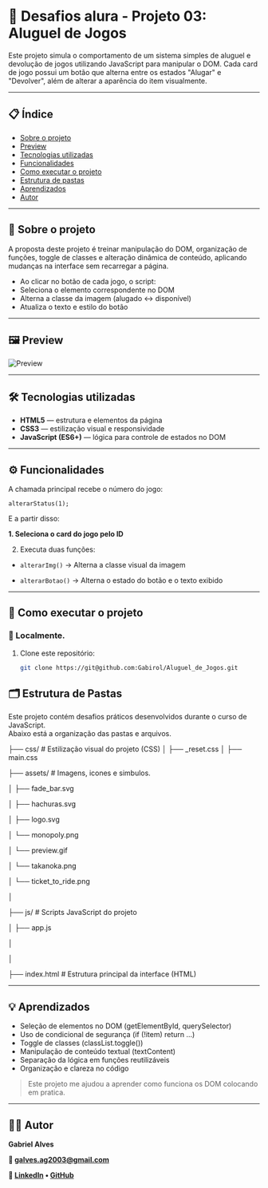 # 🚀 Desafios alura - Projeto 03: Aluguel de Jogos

Este projeto simula o comportamento de um sistema simples de aluguel e devolução de jogos utilizando JavaScript para manipular o DOM.
Cada card de jogo possui um botão que alterna entre os estados "Alugar" e "Devolver", além de alterar a aparência do item visualmente.

---

## 📋 Índice

- [Sobre o projeto](#-sobre-o-projeto)
- [Preview](#%EF%B8%8F-preview)
- [Tecnologias utilizadas](#-tecnologias-utilizadas)
- [Funcionalidades](#%EF%B8%8Ffuncionalidades)
- [Como executar o projeto](#-como-executar-o-projeto)
- [Estrutura de pastas](#-estrutura-de-pastas)
- [Aprendizados](#-aprendizados)
- [Autor](#%E2%80%8D-autor)

---


## 📖 Sobre o projeto

A proposta deste projeto é treinar manipulação do DOM, organização de funções, toggle de classes e alteração dinâmica de conteúdo, aplicando mudanças na interface sem recarregar a página.

- Ao clicar no botão de cada jogo, o script:
- Seleciona o elemento correspondente no DOM
- Alterna a classe da imagem (alugado ↔ disponível)
- Atualiza o texto e estilo do botão

---

## 🖼️ Preview

![Preview](https://github.com/user-attachments/assets/84148eb5-9d72-4439-8ae2-e7da816b400a)

---


## 🛠 Tecnologias utilizadas

- **HTML5** — estrutura e elementos da página  
- **CSS3** — estilização visual e responsividade  
- **JavaScript (ES6+)** — lógica para controle de estados no DOM 

---

## ⚙️ Funcionalidades

A chamada principal recebe o número do jogo:
```
alterarStatus(1);
```

E a partir disso:

**1. Seleciona o card do jogo pelo ID**

2. Executa duas funções:

- `alterarImg()` → Alterna a classe visual da imagem

- `alterarBotao()` → Alterna o estado do botão e o texto exibido

---

## 🧭 Como executar o projeto

### 🔹 Localmente.

1. Clone este repositório:
   ```bash
   git clone https://git@github.com:Gabirol/Aluguel_de_Jogos.git


## 🗂 Estrutura de Pastas

Este projeto contém desafios práticos desenvolvidos durante o curso de JavaScript.  
Abaixo está a organização das pastas e arquivos.

├── css/ # Estilização visual do projeto (CSS)
│ ├── _reset.css
│ ├── main.css

├── assets/ # Imagens, icones e simbulos.

│ ├── fade_bar.svg

│ ├── hachuras.svg

│ ├── logo.svg

│ └── monopoly.png

│ └── preview.gif 

│ └── takanoka.png

│ └── ticket_to_ride.png

│

├── js/ # Scripts JavaScript do projeto

│ ├── app.js 

│ 

│

├── index.html # Estrutura principal da interface (HTML)


---

## 💡 Aprendizados

- Seleção de elementos no DOM (getElementById, querySelector)
- Uso de condicional de segurança (if (!item) return ...)
- Toggle de classes (classList.toggle())
- Manipulação de conteúdo textual (textContent)
- Separação da lógica em funções reutilizáveis
- Organização e clareza no código

> Este projeto me ajudou a aprender como funciona os DOM colocando em pratica.

---

## 👨‍💻 Autor

**Gabriel Alves**

**📧 galves.ag2003@gmail.com**

**🔗 [LinkedIn](www.linkedin.com/in/gabriel-alves-gonçalves-28220a205)
• [GitHub](https://github.com/Gabirol)**


